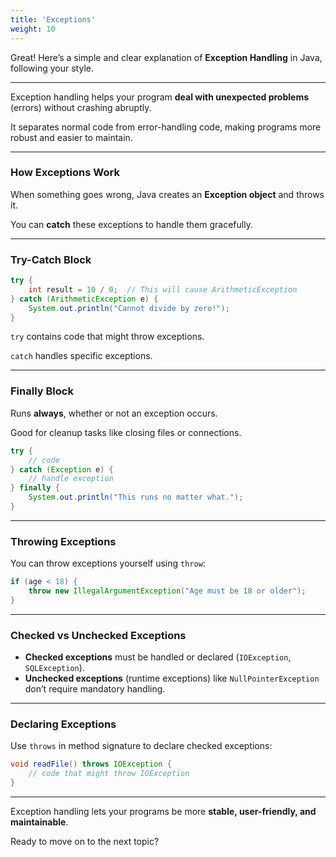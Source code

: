 ```yaml
---
title: 'Exceptions'
weight: 10
---
```


Great! Here’s a simple and clear explanation of **Exception Handling** in Java, following your style.

---

Exception handling helps your program **deal with unexpected problems** (errors) without crashing abruptly.

It separates normal code from error-handling code, making programs more robust and easier to maintain.

---

### How Exceptions Work

When something goes wrong, Java creates an **Exception object** and throws it.

You can **catch** these exceptions to handle them gracefully.

---

### Try-Catch Block

```java
try {
    int result = 10 / 0;  // This will cause ArithmeticException
} catch (ArithmeticException e) {
    System.out.println("Cannot divide by zero!");
}
```

`try` contains code that might throw exceptions.

`catch` handles specific exceptions.

---

### Finally Block

Runs **always**, whether or not an exception occurs.

Good for cleanup tasks like closing files or connections.

```java
try {
    // code
} catch (Exception e) {
    // handle exception
} finally {
    System.out.println("This runs no matter what.");
}
```

---

### Throwing Exceptions

You can throw exceptions yourself using `throw`:

```java
if (age < 18) {
    throw new IllegalArgumentException("Age must be 18 or older");
}
```

---

### Checked vs Unchecked Exceptions

* **Checked exceptions** must be handled or declared (`IOException`, `SQLException`).
* **Unchecked exceptions** (runtime exceptions) like `NullPointerException` don’t require mandatory handling.

---

### Declaring Exceptions

Use `throws` in method signature to declare checked exceptions:

```java
void readFile() throws IOException {
    // code that might throw IOException
}
```

---

Exception handling lets your programs be more **stable, user-friendly, and maintainable**.

Ready to move on to the next topic?
